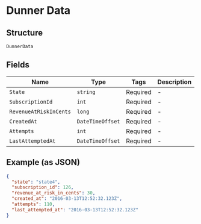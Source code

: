 
# Dunner Data

## Structure

`DunnerData`

## Fields

| Name | Type | Tags | Description |
|  --- | --- | --- | --- |
| `State` | `string` | Required | - |
| `SubscriptionId` | `int` | Required | - |
| `RevenueAtRiskInCents` | `long` | Required | - |
| `CreatedAt` | `DateTimeOffset` | Required | - |
| `Attempts` | `int` | Required | - |
| `LastAttemptedAt` | `DateTimeOffset` | Required | - |

## Example (as JSON)

```json
{
  "state": "state4",
  "subscription_id": 126,
  "revenue_at_risk_in_cents": 30,
  "created_at": "2016-03-13T12:52:32.123Z",
  "attempts": 110,
  "last_attempted_at": "2016-03-13T12:52:32.123Z"
}
```

